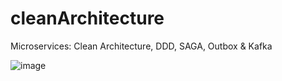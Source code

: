 # cleanArchitecture
Microservices: Clean Architecture, DDD, SAGA, Outbox & Kafka


![image](https://user-images.githubusercontent.com/58953634/175833643-3400d958-d66e-4b0d-8843-022fbe946140.png)

